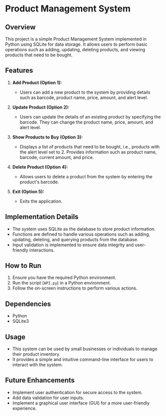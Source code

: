 # Product Management System

## Overview
This project is a simple Product Management System implemented in Python using SQLite for data storage. It allows users to perform basic operations such as adding, updating, deleting products, and viewing products that need to be bought.

## Features
1. **Add Product (Option 1):**
   - Users can add a new product to the system by providing details such as barcode, product name, price, amount, and alert level.

2. **Update Product (Option 2):**
   - Users can update the details of an existing product by specifying the barcode. They can change the product name, price, amount, and alert level.

3. **Show Products to Buy (Option 3):**
   - Displays a list of products that need to be bought, i.e., products with the alert level set to 2. Provides information such as product name, barcode, current amount, and price.

4. **Delete Product (Option 4):**
   - Allows users to delete a product from the system by entering the product's barcode.

5. **Exit (Option 5):**
   - Exits the application.

## Implementation Details
- The system uses SQLite as the database to store product information.
- Functions are defined to handle various operations such as adding, updating, deleting, and querying products from the database.
- Input validation is implemented to ensure data integrity and user-friendly interactions.

## How to Run
1. Ensure you have the required Python environment.
2. Run the script (`API.py`) in a Python environment.
3. Follow the on-screen instructions to perform various actions.

## Dependencies
- Python
- SQLite3

## Usage
- This system can be used by small businesses or individuals to manage their product inventory.
- It provides a simple and intuitive command-line interface for users to interact with the system.

## Future Enhancements
- Implement user authentication for secure access to the system.
- Add data validation for user inputs.
- Implement a graphical user interface (GUI) for a more user-friendly experience.
